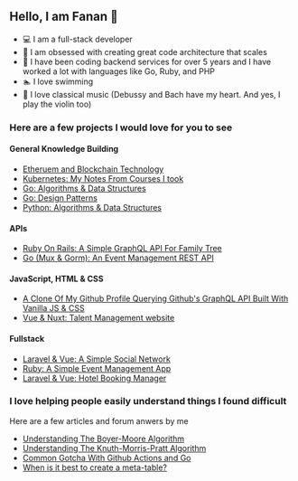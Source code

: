 ## Hello, I am Fanan  :wave:
-  :computer: I am a full-stack developer
-  :triangular_ruler: I am obsessed with creating great code architecture that scales
- :elephant: I have been coding backend services for over 5 years and I have worked a lot with languages like Go, Ruby, and PHP
-  :swimmer: I love swimming
-  :violin: I love classical music (Debussy and Bach have my heart. And yes, I play the violin too)

### Here are a few projects I would love for you to see
#### General Knowledge Building
- [Etheruem and Blockchain Technology](https://github.com/the-fanan/solidity-practice)
- [Kubernetes: My Notes From Courses I took](https://github.com/the-fanan/kubernetes)
- [Go: Algorithms & Data Structures](https://github.com/the-fanan/algorithms-and-data-structures-with-go)
- [Go: Design Patterns](https://github.com/the-fanan/Design-Patterns-With-Go)
- [Python: Algorithms & Data Structures](https://github.com/the-fanan/python-algorithms-practice)

#### APIs
- [Ruby On Rails: A Simple GraphQL API For Family Tree](https://github.com/the-fanan/ruby-practice)
- [Go (Mux & Gorm): An Event Management REST API](https://github.com/the-fanan/go-event-api)
#### JavaScript, HTML & CSS
- [A Clone Of My Github Profile Querying Github's GraphQL API Built With Vanilla JS & CSS](https://github.com/the-fanan/github-profile-clone)
- [Vue & Nuxt: Talent Management website](https://github.com/the-fanan/ijaya-frontend)

#### Fullstack
- [Laravel & Vue: A Simple Social Network](https://github.com/the-fanan/FreeMeSocial)
- [Ruby: A Simple Event Management App](https://github.com/the-fanan/ruby-events-app)
- [Laravel & Vue: Hotel Booking Manager](https://github.com/the-fanan/hotel-booking-manager)


### I love helping people easily understand things I found difficult
Here are a few articles and forum anwers by me
- [Understanding The Boyer-Moore Algorithm](https://medium.com/better-programming/understanding-the-boyer-moore-algorithm-in-bits-247f6e66c820)
- [Understanding The Knuth-Morris-Pratt Algorithm](https://medium.com/analytics-vidhya/understanding-the-knuth-morris-pratt-algorithm-in-bits-d21d93992057)
- [Common Gotcha With Github Actions and Go](https://stackoverflow.com/questions/62568643/github-actions-cant-find-package-within-repository/62573465#62573465)
- [When is it best to create a meta-table?](https://stackoverflow.com/questions/48868442/when-is-it-best-to-create-a-meta-table/64005482#64005482)
